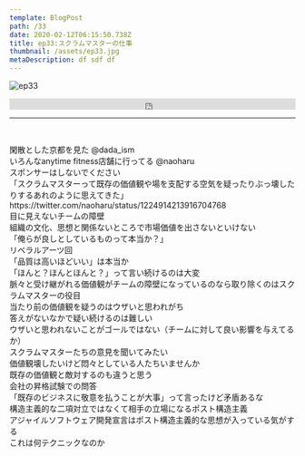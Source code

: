 ```yaml
---  
template: BlogPost  
path: /33
date: 2020-02-12T06:15:50.738Z  
title: ep33:スクラムマスターの仕事
thumbnail: /assets/ep33.jpg
metaDescription: df sdf df  
---  
```

![ep33](/assets/ep33.jpg) 

<iframe width="100%" height="20" scrolling="no" frameborder="no" allow="autoplay" src="https://w.soundcloud.com/player/?url=https%3A//api.soundcloud.com/tracks/759104635&color=%23ff5500&inverse=false&auto_play=false&show_user=true"></iframe>

***
  
</br>

<p>閑散とした京都を見た @dada_ism<br>
いろんなanytime fitness店舗に行ってる @naoharu<br>
スポンサーはしないでください<br>
「スクラムマスターって既存の価値観や場を支配する空気を疑ったりぶっ壊したりするあれのように思えてきた」https://twitter.com/naoharu/status/1224914213916704768<br>
目に見えないチームの障壁<br>
組織の文化、思想と関係ないところで市場価値を出さないといけない<br>
「俺らが良しとしているものって本当か？」<br>
リベラルアーツ回<br>
「品質は高いほどいい」は本当か<br>
「ほんと？ほんとほんと？」って言い続けるのは大変<br>
脈々と受け継がれる価値観がチームの障壁になっているのなら取り除くのはスクラムマスターの役目<br>
当たり前の価値観を疑うのはウザいと思われがち<br>
答えがないなかで疑い続けるのは難しい<br>
ウザいと思われないことがゴールではない（チームに対して良い影響を与えてるか）<br>
スクラムマスターたちの意見を聞いてみたい<br>
価値観壊したいけど悶々としている人たちいませんか<br>
既存の価値観と敵対するのも違うと思う<br>
会社の昇格試験での問答<br>
「既存のビジネスに敬意を払うことが大事」って言ったけど矛盾あるな<br>
構造主義的な二項対立ではなくて相手の立場になるポスト構造主義<br>
アジャイルソフトウェア開発宣言はポスト構造主義的な思想が入っている気がする<br>
これは何テクニックなのか</p>